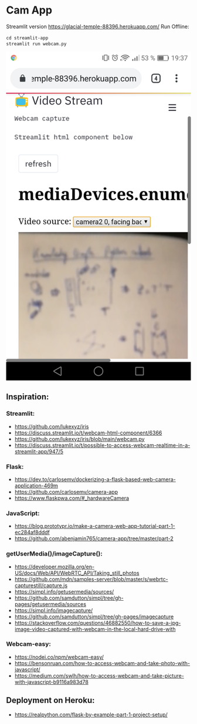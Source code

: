# Cam App

Streamlit version https://glacial-temple-88396.herokuapp.com/
Run Offline:
```
cd streamlit-app
streamlit run webcam.py
```

![streamlit](streamlit-app/streamlit-cam-phone.png)

## Inspiration:

### Streamlit:
- https://github.com/lukexyz/iris
- https://discuss.streamlit.io/t/webcam-html-component/6366
- https://github.com/lukexyz/iris/blob/main/webcam.py
- https://discuss.streamlit.io/t/possible-to-access-webcam-realtime-in-a-streamlit-app/947/5

### Flask:
- https://dev.to/carlosemv/dockerizing-a-flask-based-web-camera-application-469m
- https://github.com/carlosemv/camera-app
- https://www.flaskpwa.com/#_hardwareCamera

### JavaScript:
- https://blog.prototypr.io/make-a-camera-web-app-tutorial-part-1-ec284af8dddf
- https://github.com/abenjamin765/camera-app/tree/master/part-2

### getUserMedia()/imageCapture():
- https://developer.mozilla.org/en-US/docs/Web/API/WebRTC_API/Taking_still_photos
- https://github.com/mdn/samples-server/blob/master/s/webrtc-capturestill/capture.js
- https://simpl.info/getusermedia/sources/
- https://github.com/samdutton/simpl/tree/gh-pages/getusermedia/sources
- https://simpl.info/imagecapture/
- https://github.com/samdutton/simpl/tree/gh-pages/imagecapture
- https://stackoverflow.com/questions/46882550/how-to-save-a-jpg-image-video-captured-with-webcam-in-the-local-hard-drive-with

### Webcam-easy:
- https://nodei.co/npm/webcam-easy/
- https://bensonruan.com/how-to-access-webcam-and-take-photo-with-javascript/
- https://medium.com/swlh/how-to-access-webcam-and-take-picture-with-javascript-b9116a983d78

## Deployment on Heroku:
- https://realpython.com/flask-by-example-part-1-project-setup/